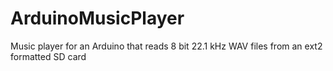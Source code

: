 ArduinoMusicPlayer
==================

Music player for an Arduino that reads 8 bit 22.1 kHz WAV files from an ext2 formatted SD card
